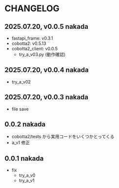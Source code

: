 # CHANGELOG

## 2025.07.20, v0.0.5  nakada

- fastapi_frame: v0.3.1
- cobotta2: v0.5.13
- cobotta2_client: v0.0.5
  - try_a_v03.py (動作確認)
 
## 2025.07.20, v0.0.4  nakada

- try_a_v02
 
## 2025.07.20, v0.0.3  nakada
 
- file save
 
## 0.0.2 nakada

- cobotta2/tests から実用コードをいくつかとってくる
- a_v1 修正
 
## 0.0.1 nakada

- fix
    - try_a_v0
    - try_a_v1